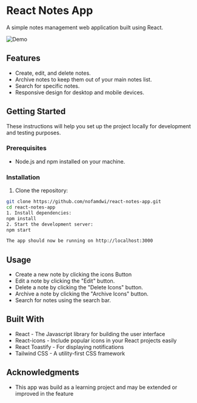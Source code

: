 # React Notes App

A simple notes management web application built using React.

![Demo](https://i.ibb.co/ggSqpFq/Screenshot-2023-10-22-221614.png)

## Features

- Create, edit, and delete notes.
- Archive notes to keep them out of your main notes list.
- Search for specific notes.
- Responsive design for desktop and mobile devices.

## Getting Started

These instructions will help you set up the project locally for development and testing purposes.

### Prerequisites

- Node.js and npm installed on your machine.

### Installation

1. Clone the repository:

```bash
git clone https://github.com/nofamdwi/react-notes-app.git
cd react-notes-app
1. Install dependencies:
npm install
2. Start the development server:
npm start

The app should now be running on http://localhost:3000
```
## Usage
- Create a new note by clicking the icons Button
- Edit a note by clicking the "Edit" button.
- Delete a note by clicking the "Delete Icons" button.
- Archive a note by clicking the "Archive Icons" button.
- Search for notes using the search bar.

## Built With
- React - The Javascript library for building the user interface
- React-icons - Include popular icons in your React projects easily
- React Toastify - For displaying notifications
- Tailwind CSS - A utility-first CSS framework

## Acknowledgments 
- This app was build as a learning project and may be extended or improved in the feature
